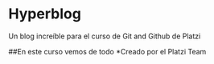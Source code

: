 # Hyperblog
Un blog increíble para el curso de Git and Github de Platzi

##En este curso vemos de todo
*Creado por el Platzi Team